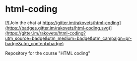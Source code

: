# html-coding

[![Join the chat at https://gitter.im/rakovets/html-coding](https://badges.gitter.im/rakovets/html-coding.svg)](https://gitter.im/rakovets/html-coding?utm_source=badge&utm_medium=badge&utm_campaign=pr-badge&utm_content=badge)

Repository for the course "HTML coding"